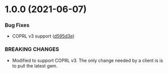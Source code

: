 # 1.0.0 (2021-06-07)


### Bug Fixes

* COPRL v3 support ([d595d3e](https://github.com/coprl/script_presenters_plugin/commit/d595d3e32315880f4f915252b655ebf5bf1c6412))


### BREAKING CHANGES

* Modified to support COPRL v3.
The only change needed by a client is is to pull the latest gem.
